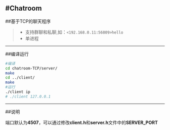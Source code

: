 #Chatroom
---------------------
##基于TCP的聊天程序

> * 支持群聊和私聊,如：```<192.168.0.11:56809>hello```
> * 单进程

---------------------
##编译运行

```sh
#编译
cd chatroom-TCP/server/
make
cd ../client/
make
#运行
./client ip  
# ./client 127.0.0.1
```
-----------------
##说明

端口默认为**4507**，可以通过修改**client.h**和**server.h**文件中的**SERVER_PORT**

 

